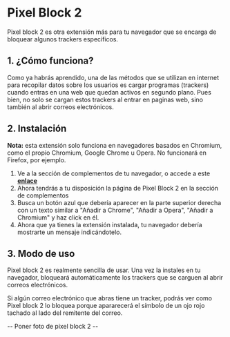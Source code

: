 # Pixel Block 2

Pixel block 2 es otra extensión más para tu navegador que se encarga de bloquear algunos trackers específicos.

## 1. ¿Cómo funciona?

Como ya habrás aprendido, una de las métodos que se utilizan en internet para recopilar datos sobre los usuarios es cargar programas (trackers) cuando entras en una web que quedan activos en segundo plano.
Pues bien, no solo se cargan estos trackers al entrar en paginas web, sino también al abrir correos electrónicos.

## 2. Instalación

  **Nota:** esta extensión solo funciona en navegadores basados en Chromium, como el propio Chromium, Google Chrome u Opera. No funcionará en Firefox, por ejemplo. 
  
  1. Ve a la sección de complementos de tu navegador, o accede a este **[enlace]( https://chrome.google.com/webstore/detail/pixelblock-2/eaheehidcidghlmmpdogfhgmibpelndm )**
  2. Ahora tendrás a tu disposición la página de Pixel Block 2 en la sección de complementos
  3. Busca un botón azul que debería aparecer en la parte superior derecha con un texto similar a "Añadir a Chrome", "Añadir a Opera", "Añadir a Chromium" y haz click en él.
  4. Ahora que ya tienes la extensión instalada, tu navegador debería mostrarte un mensaje indicándotelo.
  
## 3. Modo de uso

Pixel block 2 es realmente sencilla de usar. Una vez la instales en tu navegador, bloqueará automáticamente los trackers que se carguen al abrir correos electrónicos.

Si algún correo electrónico que abras tiene un tracker, podrás ver como Pixel block 2 lo bloquea porque apararecerá el símbolo de un ojo rojo tachado al lado del remitente del correo.
  
-- Poner foto de pixel block 2 -- 





